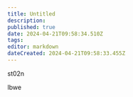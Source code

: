 ```yaml
---
title: Untitled
description: 
published: true
date: 2024-04-21T09:58:34.510Z
tags: 
editor: markdown
dateCreated: 2024-04-21T09:58:33.455Z
---
```


st02n

lbwe